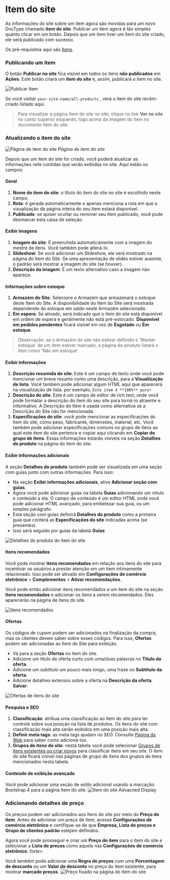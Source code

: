 # Item do site



As informações do site sobre um item agora são movidas para um novo DocType chamado **item do site**. Publicar um item agora é tão simples quanto clicar em um botão. Depois que um item tiver um item do site criado, ele será publicado com sucesso.


Os pré-requisitos aqui são [Itens](/docs/pt/stock/item).


### Publicando um item


O botão **Publicar no site** fica visível em todos os itens **não publicados** em **Ações**. Este botão criará um **item do site** e, assim, publicará o item no site.


![Publicar Item](/files/publish-item.gif)


Se você visitar `your-site-name/all-products` , verá o item do site recém-criado listado aqui.


> Para visualizar a página Item do site no site, clique no link **Ver no site** no canto superior esquerdo, logo acima da imagem do item no documento Item do site.


### Atualizando o item do site


![Página de item do site](/files/web-item-page-overview.png)
*Página de item do site*


Depois que um item do site for criado, você poderá atualizar as informações nele contidas que serão exibidas no site. Aqui estão os campos:


#### Geral


1. **Nome do item do site**: o título do item do site no site é escolhido neste campo.
2. **Rota**: é gerada automaticamente e apenas menciona a rota em que a visualização da página inteira do seu item estará disponível.
3. **Publicado**: se quiser ocultar ou remover seu item publicado, você pode desmarcar esta caixa de seleção.


#### Exibir imagens


1. **Imagem do site**: É preenchida automaticamente com a imagem do mestre de itens. Você também pode alterá-lo.
2. **Slideshow**: Se você adicionar um Slideshow, ele será mostrado na página do Item do Site. Se uma apresentação de slides estiver ausente, o padrão será mostrar a imagem do site (se houver).
3. **Descrição da imagem**: É um texto alternativo caso a imagem não apareça.


#### Informações sobre estoque


1. **Armazém do Site**: Selecione o Armazém que armazenará o estoque deste Item do Site. A disponibilidade do Item do Site será mostrada dependendo do estoque em saldo neste Armazém selecionado.
2. **Em espera**: Se ativado, será indicado que o item do site está disponível em ordem de espera e geralmente não está pré-estocado. **Disponível em pedidos pendentes** ficará visível em vez de **Esgotado** ou **Em estoque**.


> Observação: se o Armazém do site não estiver definido e 'Manter estoque' de um item estiver marcado, a página do produto listará o item como 'Não em estoque'.


#### Exibir informações


1. **Descrição resumida do site**: Este é um campo de texto onde você pode mencionar um breve resumo como uma descrição, para a **Visualização de lista**. Você também pode adicionar algum HTML aqui que aparecerá na visualização de lista. por exemplo, `Este item é **100%** puro!`
2. **Descrição do site**: Este é um campo de editor de rich text, onde você pode formatar a descrição do item do seu site para torná-lo atraente e informativo. A Descrição do Item é usada como alternativa se a Descrição do Site não for mencionada.
3. **Especificações do site**: você pode mencionar as especificações do item do site, como peso, fabricante, dimensões, material, etc. Você também pode adicionar especificações comuns no grupo de itens ao qual este item do site pertence e copiar aqui clicando em **Copiar do grupo de itens**. Essas informações estarão visíveis na seção **Detalhes do produto** na página do item do site.


#### Exibir informações adicionais


A seção **Detalhes do produto** também pode ser visualizada em uma seção com guias junto com outras informações. Para isso:


* Na seção **Exibir informações adicionais**, ative **Adicionar seção com guias**.
* Agora você pode adicionar guias na tabela **Guias** adicionando um rótulo e conteúdo a ela. O campo de conteúdo é um editor HTML onde você pode adicionar HTML avançado, para embelezar sua guia, ou um simples parágrafo.
* Esta seção com guias definirá **Detalhes do produto** como a primeira guia que conterá as **Especificações do site** indicadas acima (se presentes).
* Isso será seguido por guias da tabela **Guias**


![Detalhes do produto do item do site](/files/web-item-product-details.png)


#### Itens recomendados


Você pode mostrar **itens recomendados** em relação aos itens do site para incentivar os usuários a prestar atenção em um item intimamente relacionado. Isso pode ser ativado em **Configurações de comércio eletrônico** > **Complementos** > **Ativar recomendações**.


Você pode então adicionar itens recomendados a um item do site na seção **Itens recomendados** e adicionar os itens a serem recomendados. Eles aparecerão na página de itens do site.


![Itens recomendados](/files/recommended-items.png)


#### Ofertas


Os códigos de cupom podem ser adicionados na finalização da compra, mas os clientes devem saber sobre esses códigos. Para isso, **Ofertas** podem ser adicionadas ao Item do Site para exibição.


* Vá para a seção **Ofertas** no item do site.
* Adicione um título de oferta curto com uma/duas palavras no **Título da oferta**.
* Adicione um subtítulo um pouco mais longo, uma frase no **Subtítulo da oferta**.
* Adicione detalhes extensos sobre a oferta na **Descrição da oferta**. **Salvar**.


![Ofertas de itens do site](/files/web-item-offers.png)


#### Pesquisa e SEO


1. **Classificação**: atribua uma classificação ao item do site para ter controle sobre sua posição na lista de produtos. Os itens do site com classificação mais alta serão exibidos em uma posição mais alta.
2. **Definir meta tags**: as meta tags ajudam no SEO. Consulte [Página da Web](/docs/pt/website/web-page) para saber como adicioná-los.
3. **Grupos de itens do site**: nesta tabela você pode selecionar [Grupos de itens existentes ou criar novos](/docs/pt/stock/item-group) para classificar itens em seu site. O item do site ficará visível nas páginas de grupo de itens dos grupos de itens mencionados nesta tabela.


#### Conteúdo de exibição avançado


Você pode adicionar uma seção de estilo adicional usando a marcação Bootstrap 4 para a página Item do site.
![Item do site Advacned Display](/files/web-item-advanced-display.png)


### Adicionando detalhes de preço


Os preços podem ser adicionados aos itens do site por meio do **Preço do item**. Antes de adicionar um preço de item, acesse **Configurações de comércio eletrônico** e certifique-se de que **Empresa, Lista de preços e Grupo de clientes padrão** estejam definidos.


Agora você pode prosseguir e criar um **Preço do item** para o item do site e selecionar a **Lista de preços** como aquela nas **Configurações de comércio eletrônico**. forte>.


Você também pode adicionar uma **Regra de preços** com uma **Porcentagem de desconto** ou um **Valor do desconto** no preço do item existente, para mostrar **marcado preços**.
![Preço fixado na página do item do site](/files/web-item-striked-price.png)



